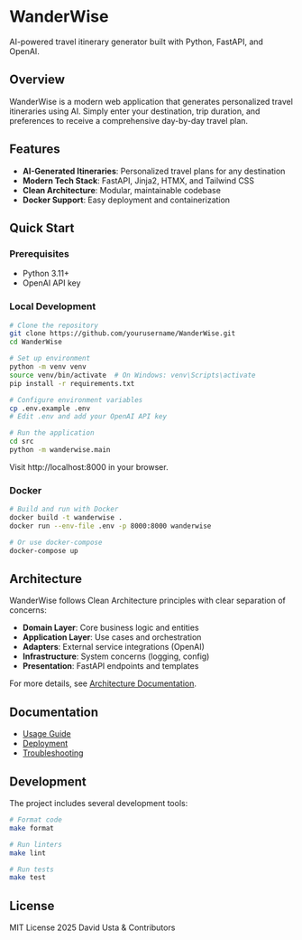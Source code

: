 # WanderWise

AI-powered travel itinerary generator built with Python, FastAPI, and OpenAI.

## Overview

WanderWise is a modern web application that generates personalized travel itineraries using AI. Simply enter your destination, trip duration, and preferences to receive a comprehensive day-by-day travel plan.

## Features

- **AI-Generated Itineraries**: Personalized travel plans for any destination
- **Modern Tech Stack**: FastAPI, Jinja2, HTMX, and Tailwind CSS
- **Clean Architecture**: Modular, maintainable codebase
- **Docker Support**: Easy deployment and containerization

## Quick Start

### Prerequisites
- Python 3.11+
- OpenAI API key

### Local Development

```bash
# Clone the repository
git clone https://github.com/yourusername/WanderWise.git
cd WanderWise

# Set up environment
python -m venv venv
source venv/bin/activate  # On Windows: venv\Scripts\activate
pip install -r requirements.txt

# Configure environment variables
cp .env.example .env
# Edit .env and add your OpenAI API key

# Run the application
cd src
python -m wanderwise.main
```

Visit http://localhost:8000 in your browser.

### Docker

```bash
# Build and run with Docker
docker build -t wanderwise .
docker run --env-file .env -p 8000:8000 wanderwise

# Or use docker-compose
docker-compose up
```

## Architecture

WanderWise follows Clean Architecture principles with clear separation of concerns:

- **Domain Layer**: Core business logic and entities
- **Application Layer**: Use cases and orchestration
- **Adapters**: External service integrations (OpenAI)
- **Infrastructure**: System concerns (logging, config)
- **Presentation**: FastAPI endpoints and templates

For more details, see [Architecture Documentation](docs/architecture.md).

## Documentation

- [Usage Guide](docs/usage.md)
- [Deployment](docs/deployment.md)
- [Troubleshooting](docs/troubleshooting.md)

## Development

The project includes several development tools:

```bash
# Format code
make format

# Run linters
make lint

# Run tests
make test
```

## License

MIT License 2025 David Usta & Contributors
